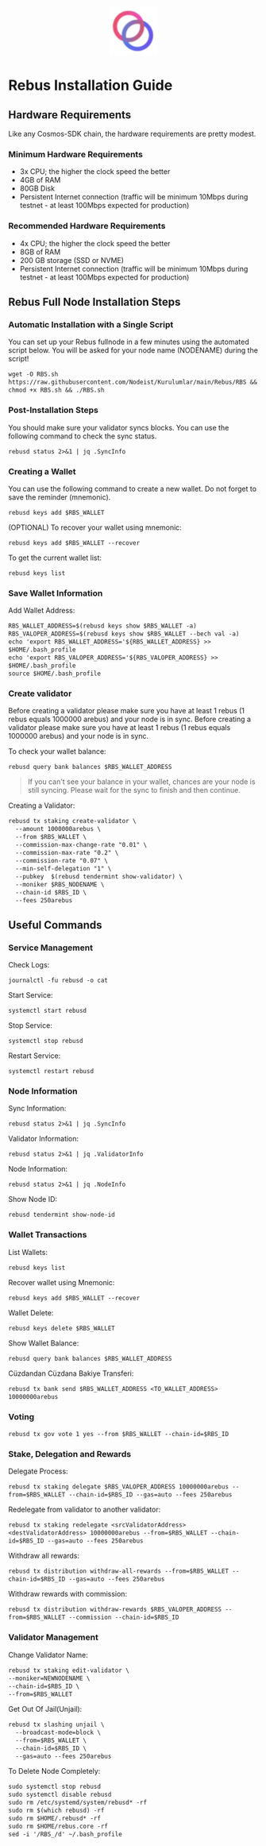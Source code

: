 <p align="center">
  <img height="100" height="auto" src="https://raw.githubusercontent.com/Nodeist/Kurulumlar/main/logos/rebus.png">
</p>

# Rebus Installation Guide
## Hardware Requirements
Like any Cosmos-SDK chain, the hardware requirements are pretty modest.

### Minimum Hardware Requirements
  - 3x CPU; the higher the clock speed the better
  - 4GB of RAM
  - 80GB Disk
  - Persistent Internet connection (traffic will be minimum 10Mbps during testnet - at least 100Mbps expected for production)

### Recommended Hardware Requirements
  - 4x CPU; the higher the clock speed the better
  - 8GB of RAM
  - 200 GB storage (SSD or NVME)
  - Persistent Internet connection (traffic will be minimum 10Mbps during testnet - at least 100Mbps expected for production)

## Rebus Full Node Installation Steps
### Automatic Installation with a Single Script
You can set up your Rebus fullnode in a few minutes using the automated script below.
You will be asked for your node name (NODENAME) during the script!

```
wget -O RBS.sh https://raw.githubusercontent.com/Nodeist/Kurulumlar/main/Rebus/RBS && chmod +x RBS.sh && ./RBS.sh
```

### Post-Installation Steps

You should make sure your validator syncs blocks.
You can use the following command to check the sync status.
```
rebusd status 2>&1 | jq .SyncInfo
```

### Creating a Wallet
You can use the following command to create a new wallet. Do not forget to save the reminder (mnemonic).
```
rebusd keys add $RBS_WALLET
```

(OPTIONAL) To recover your wallet using mnemonic:
```
rebusd keys add $RBS_WALLET --recover
```

To get the current wallet list:
```
rebusd keys list
```

### Save Wallet Information
Add Wallet Address:
```
RBS_WALLET_ADDRESS=$(rebusd keys show $RBS_WALLET -a)
RBS_VALOPER_ADDRESS=$(rebusd keys show $RBS_WALLET --bech val -a)
echo 'export RBS_WALLET_ADDRESS='${RBS_WALLET_ADDRESS} >> $HOME/.bash_profile
echo 'export RBS_VALOPER_ADDRESS='${RBS_VALOPER_ADDRESS} >> $HOME/.bash_profile
source $HOME/.bash_profile
```


### Create validator
Before creating a validator please make sure you have at least 1 rebus (1 rebus equals 1000000 arebus) and your node is in sync.
Before creating a validator please make sure you have at least 1 rebus (1 rebus equals 1000000 arebus) and your node is in sync.

To check your wallet balance:
```
rebusd query bank balances $RBS_WALLET_ADDRESS
```
> If you can't see your balance in your wallet, chances are your node is still syncing. Please wait for the sync to finish and then continue.

Creating a Validator:
```
rebusd tx staking create-validator \
  --amount 1000000arebus \
  --from $RBS_WALLET \
  --commission-max-change-rate "0.01" \
  --commission-max-rate "0.2" \
  --commission-rate "0.07" \
  --min-self-delegation "1" \
  --pubkey  $(rebusd tendermint show-validator) \
  --moniker $RBS_NODENAME \
  --chain-id $RBS_ID \
  --fees 250arebus
```



## Useful Commands
### Service Management
Check Logs:
```
journalctl -fu rebusd -o cat
```

Start Service:
```
systemctl start rebusd
```

Stop Service:
```
systemctl stop rebusd
```

Restart Service:
```
systemctl restart rebusd
```

### Node Information
Sync Information:
```
rebusd status 2>&1 | jq .SyncInfo
```

Validator Information:
```
rebusd status 2>&1 | jq .ValidatorInfo
```

Node Information:
```
rebusd status 2>&1 | jq .NodeInfo
```

Show Node ID:
```
rebusd tendermint show-node-id
```

### Wallet Transactions
List Wallets:
```
rebusd keys list
```

Recover wallet using Mnemonic:
```
rebusd keys add $RBS_WALLET --recover
```

Wallet Delete:
```
rebusd keys delete $RBS_WALLET
```

Show Wallet Balance:
```
rebusd query bank balances $RBS_WALLET_ADDRESS
```

Cüzdandan Cüzdana Bakiye Transferi:
```
rebusd tx bank send $RBS_WALLET_ADDRESS <TO_WALLET_ADDRESS> 10000000arebus
```

### Voting
```
rebusd tx gov vote 1 yes --from $RBS_WALLET --chain-id=$RBS_ID
```

### Stake, Delegation and Rewards
Delegate Process:
```
rebusd tx staking delegate $RBS_VALOPER_ADDRESS 10000000arebus --from=$RBS_WALLET --chain-id=$RBS_ID --gas=auto --fees 250arebus
```

Redelegate from validator to another validator:
```
rebusd tx staking redelegate <srcValidatorAddress> <destValidatorAddress> 10000000arebus --from=$RBS_WALLET --chain-id=$RBS_ID --gas=auto --fees 250arebus
```

Withdraw all rewards:
```
rebusd tx distribution withdraw-all-rewards --from=$RBS_WALLET --chain-id=$RBS_ID --gas=auto --fees 250arebus
```

Withdraw rewards with commission:
```
rebusd tx distribution withdraw-rewards $RBS_VALOPER_ADDRESS --from=$RBS_WALLET --commission --chain-id=$RBS_ID
```

### Validator Management
Change Validator Name:
```
rebusd tx staking edit-validator \
--moniker=NEWNODENAME \
--chain-id=$RBS_ID \
--from=$RBS_WALLET
```

Get Out Of Jail(Unjail):
```
rebusd tx slashing unjail \
  --broadcast-mode=block \
  --from=$RBS_WALLET \
  --chain-id=$RBS_ID \
  --gas=auto --fees 250arebus
```

To Delete Node Completely:
```
sudo systemctl stop rebusd
sudo systemctl disable rebusd
sudo rm /etc/systemd/system/rebusd* -rf
sudo rm $(which rebusd) -rf
sudo rm $HOME/.rebusd* -rf
sudo rm $HOME/rebus.core -rf
sed -i '/RBS_/d' ~/.bash_profile
```

